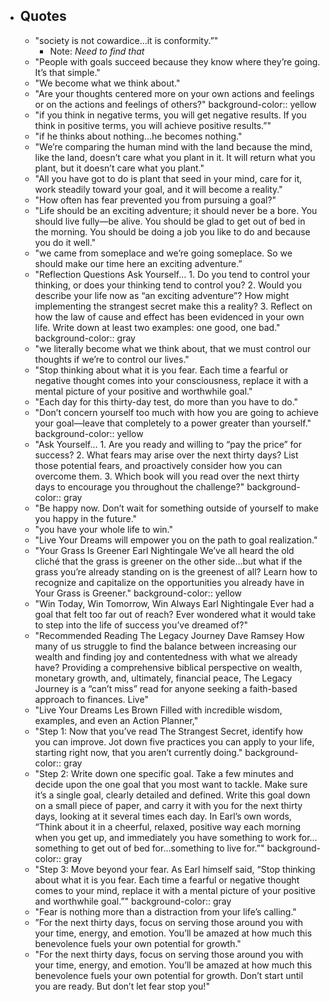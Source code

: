 - ## Quotes
	- "society is not cowardice…it is conformity.”"
		- Note: *Need to find that*
	- "People with goals succeed because they know where they’re going. It’s that simple."
	- "We become what we think about."
	- "Are your thoughts centered more on your own actions and feelings or on the actions and feelings of others?"
	  background-color:: yellow
	- "if you think in negative terms, you will get negative results. If you think in positive terms, you will achieve positive results.”"
	- "if he thinks about nothing…he becomes nothing."
	- "We’re comparing the human mind with the land because the mind, like the land, doesn’t care what you plant in it. It will return what you plant, but it doesn’t care what you plant."
	- "All you have got to do is plant that seed in your mind, care for it, work steadily toward your goal, and it will become a reality."
	- "How often has fear prevented you from pursuing a goal?"
	- "Life should be an exciting adventure; it should never be a bore. You should live fully—be alive. You should be glad to get out of bed in the morning. You should be doing a job you like to do and because you do it well."
	- "we came from someplace and we’re going someplace. So we should make our time here an exciting adventure.”
	- "Reflection Questions Ask Yourself… 1. Do you tend to control your thinking, or does your thinking tend to control you? 2. Would you describe your life now as “an exciting adventure”? How might implementing the strangest secret make this a reality? 3. Reflect on how the law of cause and effect has been evidenced in your own life. Write down at least two examples: one good, one bad."
	  background-color:: gray
	- "we literally become what we think about, that we must control our thoughts if we’re to control our lives."
	- "Stop thinking about what it is you fear. Each time a fearful or negative thought comes into your consciousness, replace it with a mental picture of your positive and worthwhile goal."
	- "Each day for this thirty-day test, do more than you have to do."
	- "Don’t concern yourself too much with how you are going to achieve your goal—leave that completely to a power greater than yourself."
	  background-color:: yellow
	- "Ask Yourself… 1. Are you ready and willing to “pay the price” for success? 2. What fears may arise over the next thirty days? List those potential fears, and proactively consider how you can overcome them. 3. Which book will you read over the next thirty days to encourage you throughout the challenge?"
	  background-color:: gray
	- "Be happy now. Don’t wait for something outside of yourself to make you happy in the future."
	- "you have your whole life to win."
	- "Live Your Dreams will empower you on the path to goal realization."
	- "Your Grass Is Greener Earl Nightingale We’ve all heard the old cliché that the grass is greener on the other side…but what if the grass you’re already standing on is the greenest of all? Learn how to recognize and capitalize on the opportunities you already have in Your Grass is Greener."
	  background-color:: yellow
	- "Win Today, Win Tomorrow, Win Always Earl Nightingale Ever had a goal that felt too far out of reach? Ever wondered what it would take to step into the life of success you’ve dreamed of?"
	- "Recommended Reading The Legacy Journey Dave Ramsey How many of us struggle to find the balance between increasing our wealth and finding joy and contentedness with what we already have? Providing a comprehensive biblical perspective on wealth, monetary growth, and, ultimately, financial peace, The Legacy Journey is a “can’t miss” read for anyone seeking a faith-based approach to finances. Live"
	- "Live Your Dreams Les Brown Filled with incredible wisdom, examples, and even an Action Planner,"
	- "Step 1: Now that you’ve read The Strangest Secret, identify how you can improve. Jot down five practices you can apply to your life, starting right now, that you aren’t currently doing."
	  background-color:: gray
	- "Step 2: Write down one specific goal. Take a few minutes and decide upon the one goal that you most want to tackle. Make sure it’s a single goal, clearly detailed and defined. Write this goal down on a small piece of paper, and carry it with you for the next thirty days, looking at it several times each day. In Earl’s own words, “Think about it in a cheerful, relaxed, positive way each morning when you get up, and immediately you have something to work for…something to get out of bed for…something to live for.”"
	  background-color:: gray
	- "Step 3: Move beyond your fear. As Earl himself said, “Stop thinking about what it is you fear. Each time a fearful or negative thought comes to your mind, replace it with a mental picture of your positive and worthwhile goal.”"
	  background-color:: gray
	- "Fear is nothing more than a distraction from your life’s calling."
	- ”For the next thirty days, focus on serving those around you with your time, energy, and emotion. You’ll be amazed at how much this benevolence fuels your own potential for growth."
	- "For the next thirty days, focus on serving those around you with your time, energy, and emotion. You’ll be amazed at how much this benevolence fuels your own potential for growth. Don’t start until you are ready. But don’t let fear stop you!"